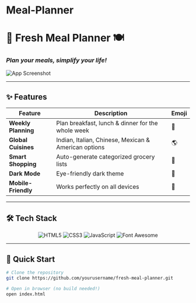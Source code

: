 # Meal-Planner
# 🍏 Fresh Meal Planner 🍽️  
### _Plan your meals, simplify your life!_  

![App Screenshot](https://github.com/user-attachments/assets/ff39abf6-3e0f-4250-a411-8035cc7bca44) 

---

## ✨ Features  

| Feature | Description | Emoji |
|---------|-------------|-------|
| **Weekly Planning** | Plan breakfast, lunch & dinner for the whole week | 📅 |
| **Global Cuisines** | Indian, Italian, Chinese, Mexican & American options | 🌎 |
| **Smart Shopping** | Auto-generate categorized grocery lists | 🛒 |
| **Dark Mode** | Eye-friendly dark theme | 🌙 |
| **Mobile-Friendly** | Works perfectly on all devices | 📱 |

---

## 🛠️ Tech Stack  

<div align="center">

![HTML5](https://img.shields.io/badge/HTML5-E34F26?style=for-the-badge&logo=html5&logoColor=white)
![CSS3](https://img.shields.io/badge/CSS3-1572B6?style=for-the-badge&logo=css3&logoColor=white)
![JavaScript](https://img.shields.io/badge/JavaScript-F7DF1E?style=for-the-badge&logo=javascript&logoColor=black)
![Font Awesome](https://img.shields.io/badge/Font_Awesome-528DD7?style=for-the-badge&logo=font-awesome&logoColor=white)

</div>

---

## 🚀 Quick Start  

```bash
# Clone the repository
git clone https://github.com/yourusername/fresh-meal-planner.git

# Open in browser (no build needed!)
open index.html
